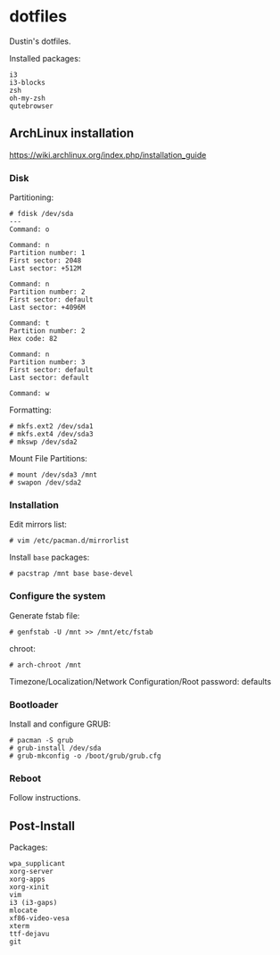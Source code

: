 # dotfiles

Dustin's dotfiles.

Installed packages: 
```
i3
i3-blocks
zsh
oh-my-zsh
qutebrowser
```

## ArchLinux installation

https://wiki.archlinux.org/index.php/installation_guide

### Disk
Partitioning:
```
# fdisk /dev/sda
---
Command: o

Command: n
Partition number: 1
First sector: 2048
Last sector: +512M

Command: n
Partition number: 2
First sector: default
Last sector: +4096M

Command: t
Partition number: 2
Hex code: 82

Command: n
Partition number: 3
First sector: default
Last sector: default

Command: w
```

Formatting:
```
# mkfs.ext2 /dev/sda1
# mkfs.ext4 /dev/sda3
# mkswp /dev/sda2
```

Mount File Partitions:
```
# mount /dev/sda3 /mnt
# swapon /dev/sda2
```

### Installation
Edit mirrors list:

`# vim /etc/pacman.d/mirrorlist`

Install `base` packages:

`# pacstrap /mnt base base-devel`

### Configure the system
Generate fstab file:

`# genfstab -U /mnt >> /mnt/etc/fstab`

chroot:

`# arch-chroot /mnt`

Timezone/Localization/Network Configuration/Root password: defaults

### Bootloader
Install and configure GRUB:
```
# pacman -S grub
# grub-install /dev/sda
# grub-mkconfig -o /boot/grub/grub.cfg
```

### Reboot
Follow instructions.

## Post-Install
Packages:
```
wpa_supplicant
xorg-server
xorg-apps
xorg-xinit
vim
i3 (i3-gaps)
mlocate
xf86-video-vesa
xterm
ttf-dejavu
git
```




